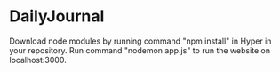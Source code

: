 # DailyJournal
Download node modules by running command "npm install" in Hyper in your repository.
Run command "nodemon app.js" to run the website on localhost:3000.
